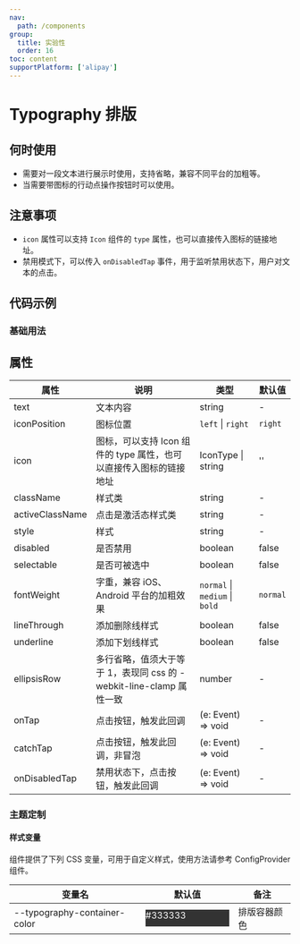 ```yaml
---
nav:
  path: /components
group:
  title: 实验性
  order: 16
toc: content
supportPlatform: ['alipay']
---
```


# Typography 排版

## 何时使用

- 需要对一段文本进行展示时使用，支持省略，兼容不同平台的加粗等。
- 当需要带图标的行动点操作按钮时可以使用。

## 注意事项

- `icon` 属性可以支持 `Icon` 组件的 `type` 属性，也可以直接传入图标的链接地址。
- 禁用模式下，可以传入 `onDisabledTap` 事件，用于监听禁用状态下，用户对文本的点击。

## 代码示例

### 基础用法

<code src='../../demo/pages/Typography/index'></code>

## 属性

| 属性            | 说明                                                                | 类型                           | 默认值   |
| --------------- | ------------------------------------------------------------------- | ------------------------------ | -------- |
| text            | 文本内容                                                            | string                         | -        |
| iconPosition    | 图标位置                                                            | `left` \| `right`              | `right`  |
| icon            | 图标，可以支持 Icon 组件的 type 属性，也可以直接传入图标的链接地址  | IconType \| string             | ''       |
| className       | 样式类                                                              | string                         | -        |
| activeClassName | 点击是激活态样式类                                                  | string                         | -        |
| style           | 样式                                                                | string                         | -        |
| disabled        | 是否禁用                                                            | boolean                        | false    |
| selectable      | 是否可被选中                                                        | boolean                        | false    |
| fontWeight      | 字重，兼容 iOS、Android 平台的加粗效果                              | `normal` \| `medium` \| `bold` | `normal` |
| lineThrough     | 添加删除线样式                                                      | boolean                        | false    |
| underline       | 添加下划线样式                                                      | boolean                        | false    |
| ellipsisRow     | 多行省略，值须大于等于 1，表现同 css 的 -webkit-line-clamp 属性一致 | number                         | -        |
| onTap           | 点击按钮，触发此回调                                                | (e: Event) => void             | -        |
| catchTap        | 点击按钮，触发此回调，非冒泡                                        | (e: Event) => void             | -        |
| onDisabledTap   | 禁用状态下，点击按钮，触发此回调                                    | (e: Event) => void             | -        |

### 主题定制

#### 样式变量

组件提供了下列 CSS 变量，可用于自定义样式，使用方法请参考 ConfigProvider 组件。

| 变量名                       | 默认值                                                                                            | 备注         |
| ---------------------------- | ------------------------------------------------------------------------------------------------- | ------------ |
| --typography-container-color | <div style="width: 150px; height: 30px; background-color: #333333; color: #ffffff;">#333333</div> | 排版容器颜色 |
